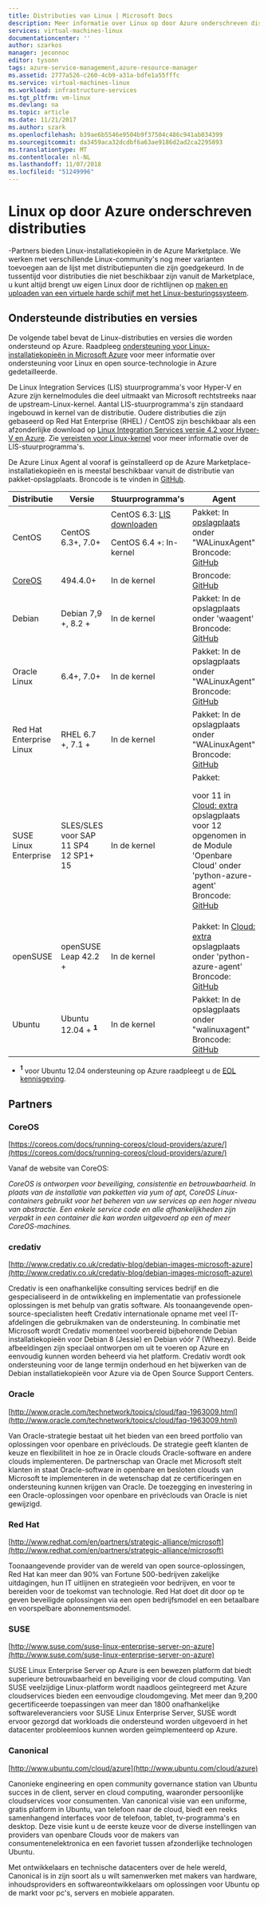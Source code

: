 ```yaml
---
title: Distributies van Linux | Microsoft Docs
description: Meer informatie over Linux op door Azure onderschreven distributies, met inbegrip van richtlijnen voor Ubuntu, CentOS, Oracle en SUSE.
services: virtual-machines-linux
documentationcenter: ''
author: szarkos
manager: jeconnoc
editor: tysonn
tags: azure-service-management,azure-resource-manager
ms.assetid: 2777a526-c260-4cb9-a31a-bdfe1a55fffc
ms.service: virtual-machines-linux
ms.workload: infrastructure-services
ms.tgt_pltfrm: vm-linux
ms.devlang: na
ms.topic: article
ms.date: 11/21/2017
ms.author: szark
ms.openlocfilehash: b39ae6b5546e9504b9f37504c486c941ab034399
ms.sourcegitcommit: da3459aca32dcdbf6a63ae9186d2ad2ca2295893
ms.translationtype: MT
ms.contentlocale: nl-NL
ms.lasthandoff: 11/07/2018
ms.locfileid: "51249996"
---
```

# <a name="linux-on-distributions-endorsed-by-azure"></a>Linux op door Azure onderschreven distributies
-Partners bieden Linux-installatiekopieën in de Azure Marketplace. We werken met verschillende Linux-community's nog meer varianten toevoegen aan de lijst met distributiepunten die zijn goedgekeurd. In de tussentijd voor distributies die niet beschikbaar zijn vanuit de Marketplace, u kunt altijd brengt uw eigen Linux door de richtlijnen op [maken en uploaden van een virtuele harde schijf met het Linux-besturingssysteem](https://docs.microsoft.com/azure/virtual-machines/linux/create-upload-generic).

## <a name="supported-distributions-and-versions"></a>Ondersteunde distributies en versies
De volgende tabel bevat de Linux-distributies en versies die worden ondersteund op Azure. Raadpleeg [ondersteuning voor Linux-installatiekopieën in Microsoft Azure](https://support.microsoft.com/help/2941892/support-for-linux-and-open-source-technology-in-azure) voor meer informatie over ondersteuning voor Linux en open source-technologie in Azure gedetailleerde.

De Linux Integration Services (LIS) stuurprogramma's voor Hyper-V en Azure zijn kernelmodules die deel uitmaakt van Microsoft rechtstreeks naar de upstream-Linux-kernel.  Aantal LIS-stuurprogramma's zijn standaard ingebouwd in kernel van de distributie. Oudere distributies die zijn gebaseerd op Red Hat Enterprise (RHEL) / CentOS zijn beschikbaar als een afzonderlijke download op [Linux Integration Services versie 4.2 voor Hyper-V en Azure](https://www.microsoft.com/en-us/download/details.aspx?id=55106). Zie [vereisten voor Linux-kernel](create-upload-generic.md#linux-kernel-requirements) voor meer informatie over de LIS-stuurprogramma's.

De Azure Linux Agent al vooraf is geïnstalleerd op de Azure Marketplace-installatiekopieën en is meestal beschikbaar vanuit de distributie van pakket-opslagplaats. Broncode is te vinden in [GitHub](https://github.com/azure/walinuxagent).

  
| Distributie | Versie | Stuurprogramma's | Agent |
| --- | --- | --- | --- |
| CentOS |CentOS 6.3+, 7.0+ |CentOS 6.3: [LIS downloaden](https://www.microsoft.com/en-us/download/details.aspx?id=55106)<p>CentOS 6.4 +: In-kernel |Pakket: In [opslagplaats](http://olcentgbl.trafficmanager.net/openlogic/6/openlogic/x86_64/RPMS/) onder "WALinuxAgent" <br/>Broncode: [GitHub](https://github.com/Azure/WALinuxAgent) |
| [CoreOS](https://coreos.com/docs/running-coreos/cloud-providers/azure/) |494.4.0+ |In de kernel |Broncode: [GitHub](https://github.com/coreos/coreos-overlay/tree/master/app-emulation/wa-linux-agent) |
| Debian |Debian 7,9 +, 8.2 + |In de kernel |Pakket: In de opslagplaats onder 'waagent' <br/>Broncode: [GitHub](https://github.com/Azure/WALinuxAgent) |
| Oracle Linux |6.4+, 7.0+ |In de kernel |Pakket: In de opslagplaats onder "WALinuxAgent" <br/>Broncode: [GitHub](https://go.microsoft.com/fwlink/p/?LinkID=250998) |
| Red Hat Enterprise Linux |RHEL 6.7 +, 7.1 + |In de kernel |Pakket: In de opslagplaats onder "WALinuxAgent" <br/>Broncode: [GitHub](https://github.com/Azure/WALinuxAgent) |
| SUSE Linux Enterprise |SLES/SLES voor SAP<br>11 SP4<br>12 SP1+<br>15|In de kernel |Pakket:<p> voor 11 in [Cloud: extra](https://build.opensuse.org/project/show/Cloud:Tools) opslagplaats<br>voor 12 opgenomen in de Module 'Openbare Cloud' onder 'python-azure-agent'<br/>Broncode: [GitHub](https://go.microsoft.com/fwlink/p/?LinkID=250998) |
| openSUSE |openSUSE Leap 42.2 + |In de kernel |Pakket: In [Cloud: extra](https://build.opensuse.org/project/show/Cloud:Tools) opslagplaats onder 'python-azure-agent' <br/>Broncode: [GitHub](https://github.com/Azure/WALinuxAgent) |
| Ubuntu |Ubuntu 12.04 +  **<sup>1</sup>** |In de kernel |Pakket: In de opslagplaats onder "walinuxagent" <br/>Broncode: [GitHub](https://github.com/Azure/WALinuxAgent) |

  - **<sup>1</sup>**  voor Ubuntu 12.04 ondersteuning op Azure raadpleegt u de [EOL kennisgeving](https://azure.microsoft.com/blog/ubuntu-12-04-precise-pangolin-nearing-end-of-life/).


## <a name="partners"></a>Partners

### <a name="coreos"></a>CoreOS
[https://coreos.com/docs/running-coreos/cloud-providers/azure/](https://coreos.com/docs/running-coreos/cloud-providers/azure/)

Vanaf de website van CoreOS:

*CoreOS is ontworpen voor beveiliging, consistentie en betrouwbaarheid. In plaats van de installatie van pakketten via yum of apt, CoreOS Linux-containers gebruikt voor het beheren van uw services op een hoger niveau van abstractie. Een enkele service code en alle afhankelijkheden zijn verpakt in een container die kan worden uitgevoerd op een of meer CoreOS-machines.*

### <a name="credativ"></a>credativ
[http://www.credativ.co.uk/credativ-blog/debian-images-microsoft-azure](http://www.credativ.co.uk/credativ-blog/debian-images-microsoft-azure)

Credativ is een onafhankelijke consulting services bedrijf en die gespecialiseerd in de ontwikkeling en implementatie van professionele oplossingen is met behulp van gratis software. Als toonaangevende open-source-specialisten heeft Credativ internationale opname met veel IT-afdelingen die gebruikmaken van de ondersteuning. In combinatie met Microsoft wordt Credativ momenteel voorbereid bijbehorende Debian installatiekopieën voor Debian 8 (Jessie) en Debian vóór 7 (Wheezy). Beide afbeeldingen zijn speciaal ontworpen om uit te voeren op Azure en eenvoudig kunnen worden beheerd via het platform. Credativ wordt ook ondersteuning voor de lange termijn onderhoud en het bijwerken van de Debian installatiekopieën voor Azure via de Open Source Support Centers.

### <a name="oracle"></a>Oracle
[http://www.oracle.com/technetwork/topics/cloud/faq-1963009.html](http://www.oracle.com/technetwork/topics/cloud/faq-1963009.html)

Van Oracle-strategie bestaat uit het bieden van een breed portfolio van oplossingen voor openbare en privéclouds. De strategie geeft klanten de keuze en flexibiliteit in hoe ze in Oracle clouds Oracle-software en andere clouds implementeren. De partnerschap van Oracle met Microsoft stelt klanten in staat Oracle-software in openbare en besloten clouds van Microsoft te implementeren in de wetenschap dat ze certificeringen en ondersteuning kunnen krijgen van Oracle.  De toezegging en investering in een Oracle-oplossingen voor openbare en privéclouds van Oracle is niet gewijzigd.

### <a name="red-hat"></a>Red Hat
[http://www.redhat.com/en/partners/strategic-alliance/microsoft](http://www.redhat.com/en/partners/strategic-alliance/microsoft)

Toonaangevende provider van de wereld van open source-oplossingen, Red Hat kan meer dan 90% van Fortune 500-bedrijven zakelijke uitdagingen, hun IT uitlijnen en strategieën voor bedrijven, en voor te bereiden voor de toekomst van technologie. Red Hat doet dit door op te geven beveiligde oplossingen via een open bedrijfsmodel en een betaalbare en voorspelbare abonnementsmodel.

### <a name="suse"></a>SUSE
[http://www.suse.com/suse-linux-enterprise-server-on-azure](http://www.suse.com/suse-linux-enterprise-server-on-azure)

SUSE Linux Enterprise Server op Azure is een bewezen platform dat biedt superieure betrouwbaarheid en beveiliging voor de cloud computing. Van SUSE veelzijdige Linux-platform wordt naadloos geïntegreerd met Azure cloudservices bieden een eenvoudige cloudomgeving. Met meer dan 9,200 gecertificeerde toepassingen van meer dan 1800 onafhankelijke softwareleveranciers voor SUSE Linux Enterprise Server, SUSE wordt ervoor gezorgd dat workloads die ondersteund worden uitgevoerd in het datacenter probleemloos kunnen worden geïmplementeerd op Azure.

### <a name="canonical"></a>Canonical
[http://www.ubuntu.com/cloud/azure](http://www.ubuntu.com/cloud/azure)

Canonieke engineering en open community governance station van Ubuntu succes in de client, server en cloud computing, waaronder persoonlijke cloudservices voor consumenten. Van canonical visie van een uniforme, gratis platform in Ubuntu, van telefoon naar de cloud, biedt een reeks samenhangend interfaces voor de telefoon, tablet, tv-programma's en desktop. Deze visie kunt u de eerste keuze voor de diverse instellingen van providers van openbare Clouds voor de makers van consumentenelektronica en een favoriet tussen afzonderlijke technologen Ubuntu.

Met ontwikkelaars en technische datacenters over de hele wereld, Canonical is in zijn soort als u wilt samenwerken met makers van hardware, inhoudsproviders en softwareontwikkelaars om oplossingen voor Ubuntu op de markt voor pc's, servers en mobiele apparaten.
